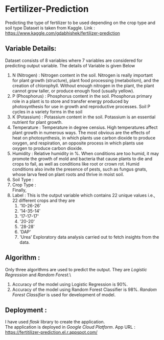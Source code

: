 # Fertilizer-Prediction
Predicting the type of fertilizer to be used depending on the crop type and soil type
Dataset is taken from Kaggle. Link : https://www.kaggle.com/gdabhishek/fertilizer-prediction

## Variable Details:
Dataset consists of 8 variables where 7 variables are considered for predicting output variable. The details of Variable is given Below
1. N (Nitrogen) : Nitrogen content in the soil. Nitrogen is really important for plant growth (structure), plant food processing (metabolism), and the creation of chlorophyll. Without enough nitrogen in the plant, the plant cannot grow taller, or produce enough food (usually yellow).
2. P (Phosphorus) : Phosphorus content  in the soil. Phosphorus primary role in a plant is to store and transfer energy produced by photosynthesis for use in growth and reproductive processes. Soil P cycles in a variety forms in the soil 
3. K (Potassium) : Potassium content in the soil. Potassium is an essential nutrient for plant growth.
4. Temperature : Temperature in degree censius. High temperatures affect plant growth in numerous ways. The most obvious are the effects of heat on photosynthesis, in which plants use carbon dioxide to produce oxygen, and respiration, an opposite process in which plants use oxygen to produce carbon dioxide.
5. Humidity : Relative humidity in %. When conditions are too humid, it may promote the growth of mold and bacteria that cause plants to die and crops to fail, as well as conditions like root or crown rot. Humid conditions also invite the presence of pests, such as fungus gnats, whose larva feed on plant roots and thrive in moist soil.
6. Soil Type : 
7. Crop Type : \
Finally,
8. Label : This is the output variable which contains 22 unique values i.e., 22 different crops and they are 
    1. '10-26-26'
    2. '14-35-14'
    3. '17-17-17'
    4. '20-20'
    5. '28-28'
    6. 'DAP'
    7. 'Urea' 
Exploratory data analysis carried out to fetch insights from the data.

## Algorithm :
Only three algorithms are used to predict the output. They are *Logistic Regression* and *Random Forest*.\
1. Accuracy of the model using Logistic Regression is 90%.
2. Accuracy of the model using Random Forest Classifier is 98%.
*Random Forest Classifier* is used for development of model.

## Deployment : 
I have used *flask* library to create the application.\
The application is deployed in *Google Cloud Platform*.
App URL : https://fertitilizer-prediction.el.r.appspot.com/
